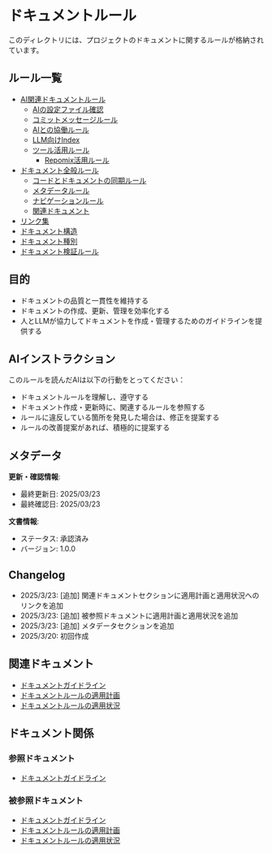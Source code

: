 # ドキュメントルール

このディレクトリには、プロジェクトのドキュメントに関するルールが格納されています。

## ルール一覧

- [AI関連ドキュメントルール](./ai/README.md)
  - [AIの設定ファイル確認](./ai/config-files.md)
  - [コミットメッセージルール](./ai/commit.md)
  - [AIとの協働ルール](./ai/collaboration.md)
  - [LLM向けIndex](./ai/index.md)
  - [ツール活用ルール](./ai/tools/README.md)
    - [Repomix活用ルール](./ai/tools/repomix.md)
- [ドキュメント全般ルール](./documents/README.md)
  - [コードとドキュメントの同期ルール](./documents/code-doc-sync.md)
  - [メタデータルール](./documents/metadata.md)
  - [ナビゲーションルール](./documents/navigation.md)
  - [関連ドキュメント](./documents/relations.md)
- [リンク集](./links.md)
- [ドキュメント構造](./structure.md)
- [ドキュメント種別](./types.md)
- [ドキュメント検証ルール](./validation.md)

## 目的

- ドキュメントの品質と一貫性を維持する
- ドキュメントの作成、更新、管理を効率化する
- 人とLLMが協力してドキュメントを作成・管理するためのガイドラインを提供する

## AIインストラクション

このルールを読んだAIは以下の行動をとってください：

- ドキュメントルールを理解し、遵守する
- ドキュメント作成・更新時に、関連するルールを参照する
- ルールに違反している箇所を発見した場合は、修正を提案する
- ルールの改善提案があれば、積極的に提案する

## メタデータ

**更新・確認情報**:
- 最終更新日: 2025/03/23
- 最終確認日: 2025/03/23

**文書情報**:
- ステータス: 承認済み
- バージョン: 1.0.0

## Changelog

- 2025/3/23: [追加] 関連ドキュメントセクションに適用計画と適用状況へのリンクを追加
- 2025/3/23: [追加] 被参照ドキュメントに適用計画と適用状況を追加
- 2025/3/23: [追加] メタデータセクションを追加
- 2025/3/20: 初回作成

## 関連ドキュメント

- [ドキュメントガイドライン](../README.md)
- [ドキュメントルールの適用計画](../PLAN.md)
- [ドキュメントルールの適用状況](../PROGRESS.md)

## ドキュメント関係

### 参照ドキュメント
- [ドキュメントガイドライン](../README.md)

### 被参照ドキュメント
- [ドキュメントガイドライン](../README.md)
- [ドキュメントルールの適用計画](../PLAN.md)
- [ドキュメントルールの適用状況](../PROGRESS.md)